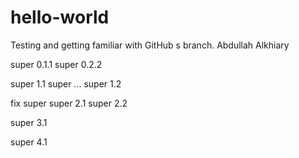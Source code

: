 # hello-world
Testing and getting familiar with GitHub
s branch. Abdullah Alkhiary

super 0.1.1
super 0.2.2

super 1.1
super ...
super 1.2

fix super
super 2.1
super 2.2

super 3.1

super 4.1
